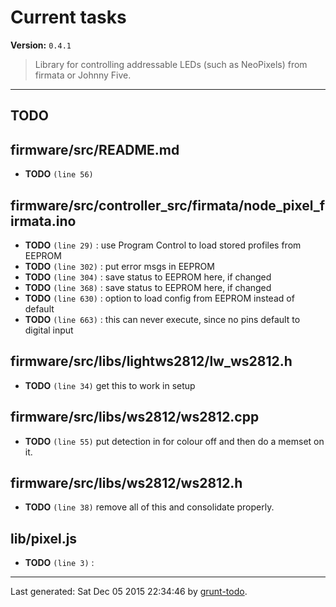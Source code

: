 # Current tasks

**Version:** `0.4.1`

> Library for controlling addressable LEDs (such as NeoPixels) from firmata or Johnny Five.

* * *

## TODO

## firmware/src/README.md

-  **TODO** `(line 56)` 

## firmware/src/controller_src/firmata/node_pixel_firmata.ino

-  **TODO** `(line 29)` : use Program Control to load stored profiles from EEPROM
-  **TODO** `(line 302)` : put error msgs in EEPROM
-  **TODO** `(line 304)` : save status to EEPROM here, if changed
-  **TODO** `(line 368)` : save status to EEPROM here, if changed
-  **TODO** `(line 630)` : option to load config from EEPROM instead of default
-  **TODO** `(line 663)` : this can never execute, since no pins default to digital input

## firmware/src/libs/lightws2812/lw_ws2812.h

-  **TODO** `(line 34)`  get this to work in setup

## firmware/src/libs/ws2812/ws2812.cpp

-  **TODO** `(line 55)`  put detection in for colour off and then do a memset on it.

## firmware/src/libs/ws2812/ws2812.h

-  **TODO** `(line 38)`  remove all of this and consolidate properly.

## lib/pixel.js

-  **TODO** `(line 3)` :


* * *

Last generated: Sat Dec 05 2015 22:34:46 by [grunt-todo](https://github.com/leny/grunt-todo).
